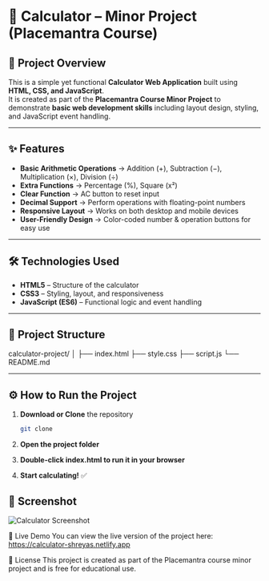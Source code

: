# 📱 Calculator – Minor Project (Placemantra Course)

## 📌 Project Overview
This is a simple yet functional **Calculator Web Application** built using **HTML, CSS, and JavaScript**.  
It is created as part of the **Placemantra Course Minor Project** to demonstrate **basic web development skills** including layout design, styling, and JavaScript event handling.

---

## ✨ Features
- **Basic Arithmetic Operations** → Addition (+), Subtraction (−), Multiplication (×), Division (÷)  
- **Extra Functions** → Percentage (%), Square (x²)  
- **Clear Function** → AC button to reset input  
- **Decimal Support** → Perform operations with floating-point numbers  
- **Responsive Layout** → Works on both desktop and mobile devices  
- **User-Friendly Design** → Color-coded number & operation buttons for easy use  

---

## 🛠️ Technologies Used
- **HTML5** – Structure of the calculator  
- **CSS3** – Styling, layout, and responsiveness  
- **JavaScript (ES6)** – Functional logic and event handling  

---

## 📂 Project Structure
calculator-project/
│
├── index.html 
├── style.css 
├── script.js
└── README.md 

---

## ⚙️ How to Run the Project
1. **Download or Clone** the repository  
   ```bash
   git clone 

2. **Open the project folder**

3. **Double-click index.html to run it in your browser**

4. **Start calculating!** ✅

## 📸 Screenshot
![Calculator Screenshot](screenshot.png)

🚀 Live Demo
You can view the live version of the project here:
https://calculator-shreyas.netlify.app

📜 License
This project is created as part of the Placemantra course minor project and is free for educational use.
